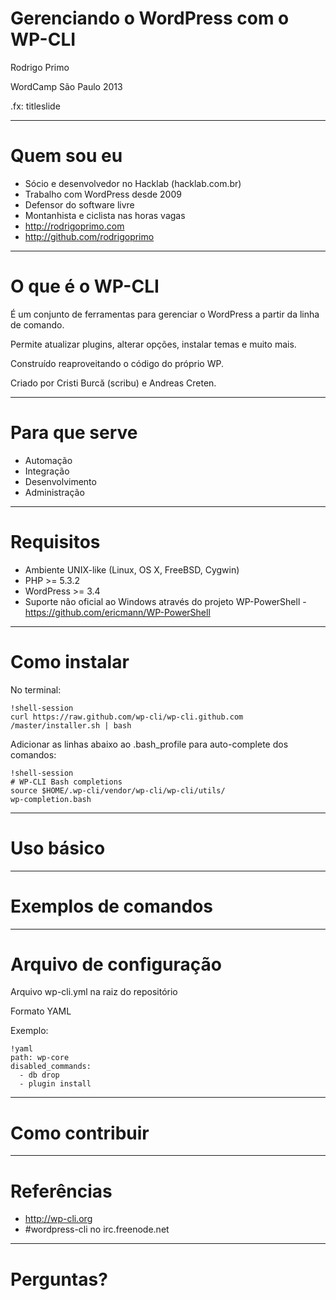 # Gerenciando o WordPress com o WP-CLI

Rodrigo Primo

WordCamp São Paulo 2013

.fx: titleslide

---

# Quem sou eu

* Sócio e desenvolvedor no Hacklab (hacklab.com.br)
* Trabalho com WordPress desde 2009
* Defensor do software livre
* Montanhista e ciclista nas horas vagas
* http://rodrigoprimo.com
* http://github.com/rodrigoprimo

---

# O que é o WP-CLI

É um conjunto de ferramentas para gerenciar o WordPress a partir da linha de comando.

Permite atualizar plugins, alterar opções, instalar temas e muito mais.

Construído reaproveitando o código do próprio WP.

Criado por Cristi Burcă (scribu) e Andreas Creten.

---

# Para que serve

* Automação
* Integração
* Desenvolvimento
* Administração

---

# Requisitos

* Ambiente UNIX-like (Linux, OS X, FreeBSD, Cygwin)
* PHP >= 5.3.2
* WordPress >= 3.4
* Suporte não oficial ao Windows através do projeto WP-PowerShell - https://github.com/ericmann/WP-PowerShell

---

# Como instalar

No terminal:

    !shell-session
    curl https://raw.github.com/wp-cli/wp-cli.github.com
    /master/installer.sh | bash

Adicionar as linhas abaixo ao .bash_profile para auto-complete dos comandos:

    !shell-session
    # WP-CLI Bash completions
    source $HOME/.wp-cli/vendor/wp-cli/wp-cli/utils/
    wp-completion.bash

---

# Uso básico

---

# Exemplos de comandos

---

# Arquivo de configuração

Arquivo wp-cli.yml na raiz do repositório

Formato YAML

Exemplo:

    !yaml
    path: wp-core
    disabled_commands:
      - db drop
      - plugin install

---

# Como contribuir

---

# Referências

* http://wp-cli.org
* &#35;wordpress-cli no irc.freenode.net

---

# Perguntas?

